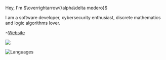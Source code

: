 Hey, I'm $\overrightarrow{\alpha\delta medero}$

I am a software developer, cybersecurity enthusiast, discrete mathematics and logic algorithms lover.

~[Website](https://admedero.github.io)

<a href="https://twitter.com/admedero">
      <img src="https://img.shields.io/twitter/follow/admedero?style=for-the-badge&logo=twitter&&labelColor=1f1f1f&color=7F96FF" />
</a>

![Languages](https://github-readme-stats.vercel.app/api/top-langs/?username=D4nex&theme=dark&show_icons=true&hide_border=true&exclude_repo=d4nex.github.io&layout=compact&lang_count=9)
